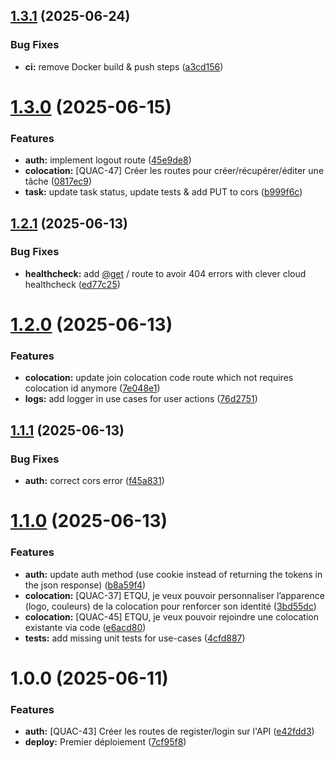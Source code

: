 ## [1.3.1](https://github.com/Quackoloc/api/compare/v1.3.0...v1.3.1) (2025-06-24)


### Bug Fixes

* **ci:** remove Docker build & push steps ([a3cd156](https://github.com/Quackoloc/api/commit/a3cd156564e70625ed1ba42ccb57b351a5ca065c))

# [1.3.0](https://github.com/Quackoloc/api/compare/v1.2.1...v1.3.0) (2025-06-15)


### Features

* **auth:** implement logout route ([45e9de8](https://github.com/Quackoloc/api/commit/45e9de82fcc73ce88fd7952a8b9532cce349e3a1))
* **colocation:** [QUAC-47] Créer les routes pour créer/récupérer/éditer une tâche ([0817ec9](https://github.com/Quackoloc/api/commit/0817ec9d2b8cc89986a467ce7ad36f272b6814c5))
* **task:** update task status, update tests & add PUT to cors ([b999f6c](https://github.com/Quackoloc/api/commit/b999f6ce907109a72d750ca2bd764b437d580ab6))

## [1.2.1](https://github.com/Quackoloc/api/compare/v1.2.0...v1.2.1) (2025-06-13)


### Bug Fixes

* **healthcheck:** add [@get](https://github.com/get) / route to avoir 404 errors with clever cloud healthcheck ([ed77c25](https://github.com/Quackoloc/api/commit/ed77c25144e5f03a54f3c030b47d765e9ea8b4c7))

# [1.2.0](https://github.com/Quackoloc/api/compare/v1.1.1...v1.2.0) (2025-06-13)


### Features

* **colocation:** update join colocation code route which not requires colocation id anymore ([7e048e1](https://github.com/Quackoloc/api/commit/7e048e184722620470d8b03c645d5f96c1a13ba6))
* **logs:** add logger in use cases for user actions ([76d2751](https://github.com/Quackoloc/api/commit/76d27513b5d46798647b00090cc4083840dbc985))

## [1.1.1](https://github.com/Quackoloc/api/compare/v1.1.0...v1.1.1) (2025-06-13)


### Bug Fixes

* **auth:** correct cors error ([f45a831](https://github.com/Quackoloc/api/commit/f45a83153fd194e2115a5d6767bb79582af23f42))

# [1.1.0](https://github.com/Quackoloc/api/compare/v1.0.0...v1.1.0) (2025-06-13)


### Features

* **auth:** update auth method (use cookie instead of returning the tokens in the json response) ([b8a59f4](https://github.com/Quackoloc/api/commit/b8a59f463ed7a39610af53d51c0eced01311a3b0))
* **colocation:** [QUAC-37] ETQU, je veux pouvoir personnaliser l’apparence (logo, couleurs) de la colocation pour renforcer son identité ([3bd55dc](https://github.com/Quackoloc/api/commit/3bd55dc0ba07524bd647229b0026411e55b00382))
* **colocation:** [QUAC-45] ETQU, je veux pouvoir rejoindre une colocation existante via code ([e6acd80](https://github.com/Quackoloc/api/commit/e6acd8002c3535a65bf15c86deef72a067157ca3))
* **tests:** add missing unit tests for use-cases ([4cfd887](https://github.com/Quackoloc/api/commit/4cfd887a98aa9e72565e95cd6ad1244bf98878fa))

# 1.0.0 (2025-06-11)


### Features

* **auth:** [QUAC-43] Créer les routes de register/login sur l'API ([e42fdd3](https://github.com/Quackoloc/api/commit/e42fdd3ca4c99eb1b51be082325ceb28e7b300c4))
* **deploy:** Premier déploiement ([7cf95f8](https://github.com/Quackoloc/api/commit/7cf95f8431dab91421a90fdd3de9cec7a714d19c))
